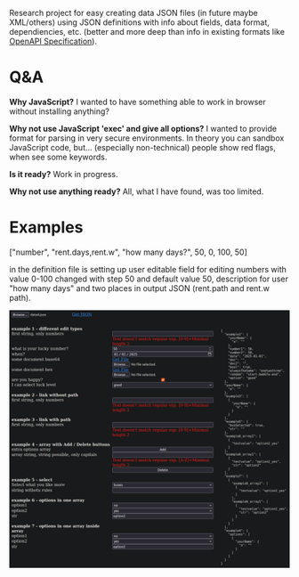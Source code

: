 Research project for easy creating data JSON files (in future maybe XML/others)
using JSON definitions with info about fields, data format, dependiencies, etc.
(better and more deep than info in existing formats like
[OpenAPI Specification](https://swagger.io/specification/)).

# Q&A

**Why JavaScript?** I wanted to have something able to work in browser without
installing anything?

**Why not use JavaScript 'exec' and give all options?** I wanted to provide
format for parsing in very secure environments. In theory you can sandbox
JavaScript code, but... (especially non-technical) people show red flags,
when see some keywords.

**Is it ready?** Work in progress.

**Why not use anything ready?** All, what I have found, was too limited.

# Examples

["number", "rent.days,rent.w", "how many days?", 50, 0, 100, 50]

in the definition file is setting up user editable field for editing numbers
with value 0-100 changed with step 50 and default value 50, description for user
"how many days" and two places in output JSON (rent.path and rent.w path).

![Editor example 15.07.2025](screen.png)
